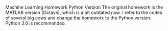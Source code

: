 Machine Learning Homework Python Version
The original homework is the MATLAB version (Octave), which is a bit outdated now. I refer to the codes of several big cows and change the homework to the Python version. Python 3.6 is recommended.
